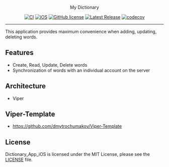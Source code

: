 <p align="center">
    My Dictionary
</p>

<span align="center">

[![CI](https://github.com/dchprojects/Dictionary_App_iOS/actions/workflows/CI.yml/badge.svg)](https://github.com/dchprojects/Dictionary_App_iOS/actions/workflows/CI.yml) [![iOS](https://img.shields.io/badge/platform-ios-blueviolet)](https://github.com/dchprojects/Dictionary_App_iOS/releases) [![GitHub license](https://img.shields.io/badge/license-MIT-blue.svg)](https://raw.githubusercontent.com/dchprojects/Dictionary_App_iOS/main/LICENSE) [![Latest Release](https://img.shields.io/github/v/release/dchprojects/Dictionary_App_iOS?color=yellow)](https://github.com/dchprojects/Dictionary_App_iOS/releases/latest) [![codecov](https://codecov.io/gh/dchprojects/Dictionary_App_iOS/branch/main/graph/badge.svg?token=ZQP1MZL82F)](https://codecov.io/gh/dchprojects/Dictionary_App_iOS)

</span>

----------------

This application provides maximum convenience when adding, updating, deleting words.

## Features

- Create, Read, Update, Delete words
- Synchronization of words with an individual account on the server

## Architecture 
- Viper 

## Viper-Template
- https://github.com/dmytrochumakov/Viper-Template

## License
Dictionary_App_iOS is licensed under the MIT License, please see the [LICENSE](LICENSE) file.
